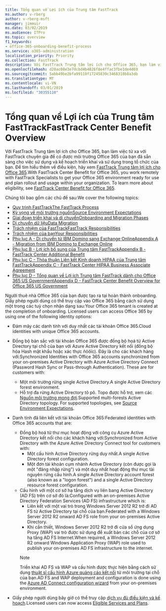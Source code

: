 ```yaml
---
title: Tổng quan về Lợi ích của Trung tâm FastTrack
ms.author: v-rberg
author: v-rberg-msft
manager: jimmuir
ms.date: 03/02/2019
ms.audience: ITPro
ms.topic: overview
f1_keywords:
- office-365-onboarding-benefit-process
ms.service: o365-administration
localization_priority: Priority
ms.collection: FastTrack
description: Với FastTrack Trung tâm lợi ích cho Office 365, bạn làm việc từ xa với FastTrack chuyên gia để có được môi trường Office 365 của bạn đã sẵn sàng cho việc sử dụng và kế hoạch triển khai và sử dụng trong tổ chức của bạn. Để tìm hiểu thêm về điều kiện, hãy xem FastTrack Trung tâm lợi ích cho Office 365.
ms.openlocfilehash: d20ac08e3e7dcbd4b4826f8e4ffac3fbe1de4d69
ms.sourcegitcommit: 5abb49be2bfa99110f17245839c3468318b8a3db
ms.translationtype: MT
ms.contentlocale: vi-VN
ms.lasthandoff: 03/01/2019
ms.locfileid: "30355110"
---
```

# <a name="fasttrack-center-benefit-overview"></a><span data-ttu-id="ecd03-104">Tổng quan về Lợi ích của Trung tâm FastTrack</span><span class="sxs-lookup"><span data-stu-id="ecd03-104">FastTrack Center Benefit Overview</span></span>

<span data-ttu-id="ecd03-p102">Với FastTrack Trung tâm lợi ích cho Office 365, bạn làm việc từ xa với FastTrack chuyên gia để có được môi trường Office 365 của bạn đã sẵn sàng cho việc sử dụng và kế hoạch triển khai và sử dụng trong tổ chức của bạn. Để tìm hiểu thêm về điều kiện, hãy xem [FastTrack Trung tâm lợi ích cho Office 365](O365-fasttrack-benefit-for-office-365.md).</span><span class="sxs-lookup"><span data-stu-id="ecd03-p102">With FastTrack Center Benefit for Office 365, you work remotely with FastTrack Specialists to get your Office 365 environment ready for use and plan rollout and usage within your organization. To learn more about eligibility, see [FastTrack Center Benefit for Office 365](O365-fasttrack-benefit-for-office-365.md).</span></span>
  
<span data-ttu-id="ecd03-107">Chúng tôi bao gồm các chủ đề sau:</span><span class="sxs-lookup"><span data-stu-id="ecd03-107">We cover the following topics:</span></span>
- [<span data-ttu-id="ecd03-108">Quy trình FastTrack</span><span class="sxs-lookup"><span data-stu-id="ecd03-108">The FastTrack Process</span></span>](O365-fasttrack-process.md) 
- [<span data-ttu-id="ecd03-109">Kỳ vọng về môi trường nguồn</span><span class="sxs-lookup"><span data-stu-id="ecd03-109">Source Environment Expectations</span></span>](O365-source-environment-expectations.md)
- [<span data-ttu-id="ecd03-110">Giai đoạn triển khai và di chuyển</span><span class="sxs-lookup"><span data-stu-id="ecd03-110">Onboarding and Migration Phases</span></span>](O365-onboarding-and-migration.md)
- [<span data-ttu-id="ecd03-111">Di chuyển dữ liệu</span><span class="sxs-lookup"><span data-stu-id="ecd03-111">Data Migration</span></span>](O365-data-migration.md)
- [<span data-ttu-id="ecd03-112">Trách nhiệm của FastTrack</span><span class="sxs-lookup"><span data-stu-id="ecd03-112">FastTrack Responsibilities</span></span>](O365-fasttrack-responsibilities.md)
- [<span data-ttu-id="ecd03-113">Trách nhiệm của bạn</span><span class="sxs-lookup"><span data-stu-id="ecd03-113">Your Responsibilities</span></span>](O365-your-responsibilities.md) 
- [<span data-ttu-id="ecd03-114">Phụ lục A - Di chuyển từ IBM Domino sang Exchange Online</span><span class="sxs-lookup"><span data-stu-id="ecd03-114">Appendix A - Migration from IBM Domino to Exchange Online</span></span>](O365-from-ibm-domino-to-exchange-online.md)
- [<span data-ttu-id="ecd03-115">Phụ lục B - Lợi ích bổ sung của Trung tâm FastTrack</span><span class="sxs-lookup"><span data-stu-id="ecd03-115">Appendix B - FastTrack Center Additional Benefit</span></span>](O365-fasttrack-additional-benefits.md)
- [<span data-ttu-id="ecd03-116">Phụ lục C - Thỏa thuận Liên kết Kinh doanh HIPAA của Trung tâm FastTrack</span><span class="sxs-lookup"><span data-stu-id="ecd03-116">Appendix C - FastTrack Center HIPAA Business Associate Agreement</span></span>](O365-hipaa-business-associate-agreement.md)
- [<span data-ttu-id="ecd03-117">Phụ lục D - Tổng quan về Lợi ích Trung tâm FastTrack dành cho Office 365 US Government</span><span class="sxs-lookup"><span data-stu-id="ecd03-117">Appendix D - FastTrack Center Benefit Overview for Office 365 US Government</span></span>](US-Gov-appendix-overview.md)
    
<span data-ttu-id="ecd03-p103">Người thuê nhà Office 365 của bạn được tạo ra tại hoàn thành onboarding. Giấy phép người dùng có thể truy cập vào Office 365 bằng cách sử dụng một trong các tuỳ chọn nhận dạng sau:</span><span class="sxs-lookup"><span data-stu-id="ecd03-p103">Your Office 365 tenant is created at the completion of onboarding. Licensed users can access Office 365 by using one of the following identity options:</span></span>
- <span data-ttu-id="ecd03-120">Đám mây các danh tính với duy nhất các tài khoản Office 365.</span><span class="sxs-lookup"><span data-stu-id="ecd03-120">Cloud identities with unique Office 365 accounts.</span></span>
- <span data-ttu-id="ecd03-p104">Đồng bộ bản sắc với tài khoản Office 365 được đồng bộ hoá từ Active Directory tại chỗ của bạn với Azure Active Directory kết nối (đồng bộ hóa Hash mật khẩu hoặc xác thực ñöôïc). Đây là cho các khách hàng với:</span><span class="sxs-lookup"><span data-stu-id="ecd03-p104">Synchronized Identities with Office 365 accounts synchronized from your on-premises Active Directory with Azure Active Directory Connect (Password Hash Sync or Pass-through Authentication). These are for customers with:</span></span>
  - <span data-ttu-id="ecd03-123">Một môi trường rừng single Active Directory.</span><span class="sxs-lookup"><span data-stu-id="ecd03-123">A single Active Directory forest environment.</span></span>
  - <span data-ttu-id="ecd03-p105">Hỗ trợ đa rừng Active Directory tô pô. Topo được hỗ trợ, xem các [Nguồn môi trường mong đợi](O365-source-environment-expectations.md).</span><span class="sxs-lookup"><span data-stu-id="ecd03-p105">Supported multi-forests Active Directory topology. For supported topologies, see [Source Environment Expectations](O365-source-environment-expectations.md).</span></span>
- <span data-ttu-id="ecd03-126">Danh tính đã liên kết với tài khoản Office 365:</span><span class="sxs-lookup"><span data-stu-id="ecd03-126">Federated identities with Office 365 accounts that are:</span></span>
  - <span data-ttu-id="ecd03-127">Đồng bộ hoá từ thư mục hoạt động với công cụ Azure Active Directory kết nối cho các khách hàng với:</span><span class="sxs-lookup"><span data-stu-id="ecd03-127">Synchronized from Active Directory with the Azure Active Directory Connect tool for customers with:</span></span>
      - <span data-ttu-id="ecd03-128">Một cấu hình Active Directory rừng duy nhất.</span><span class="sxs-lookup"><span data-stu-id="ecd03-128">A single Active Directory forest configuration.</span></span>
      - <span data-ttu-id="ecd03-129">Một đơn tài khoản cụm nhánh Active Directory (còn được gọi là một "đăng nhập rừng") và một duy nhất hoạt động thư mục tài nguyên rừng cấu hình.</span><span class="sxs-lookup"><span data-stu-id="ecd03-129">A single Active Directory account forest (also known as a "logon forest") and a single Active Directory resource forest configuration.</span></span>
  - <span data-ttu-id="ecd03-130">Cấu hình với một cơ sở hạ tầng dịch vụ liên bang Active Directory (AD FS) trên cơ sở đó là:</span><span class="sxs-lookup"><span data-stu-id="ecd03-130">Configured with an on-premises Active Directory Federation Services (AD FS) infrastructure which is:</span></span>
      - <span data-ttu-id="ecd03-131">Liên kết với một vai trò trong Windows Server 2012 R2 trở đi AD FS từ Active Directory tại chỗ của bạn.</span><span class="sxs-lookup"><span data-stu-id="ecd03-131">Federated with a Windows Server 2012 R2 onward AD FS role from your on-premises Active Directory.</span></span>
      - <span data-ttu-id="ecd03-132">Khi cần thiết, Windows Server 2012 R2 trở đi cửa sổ ứng dụng Proxy (WAP) vai trò được sử dụng để xuất bản các chỗ của cơ sở hạ tầng AD FS Internet.</span><span class="sxs-lookup"><span data-stu-id="ecd03-132">When required, a Windows Server 2012 R2 onward Windows Application Proxy (WAP) role used to publish your on-premises AD FS infrastructure to the internet.</span></span>
    > [!NOTE]
    > <span data-ttu-id="ecd03-133">Triển khai AD FS và WAP và cấu hình được thực hiện bằng cách sử dụng [thuật sĩ cấu hình Azure quảng cáo kết nối](https://go.microsoft.com/fwlink/?linkid=844794) từ môi trường tại chỗ của bạn.</span><span class="sxs-lookup"><span data-stu-id="ecd03-133">AD FS and WAP deployment and configuration is done using the [Azure AD Connect configuration wizard](https://go.microsoft.com/fwlink/?linkid=844794) from your on-premises environment.</span></span> 
  
- <span data-ttu-id="ecd03-134">Giấy phép người dùng bây giờ có thể truy cập [dịch vụ đủ điều kiện và kế hoạch](M365-eligible-services-and-plans.md).</span><span class="sxs-lookup"><span data-stu-id="ecd03-134">Licensed users can now access [Eligible Services and Plans](M365-eligible-services-and-plans.md).</span></span>
    

 
